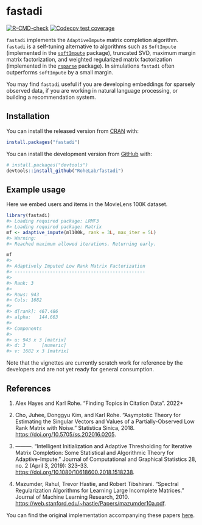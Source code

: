 
<!-- README.md is generated from README.Rmd. Please edit that file -->

# fastadi

<!-- badges: start -->

[![R-CMD-check](https://github.com/RoheLab/fastadi/workflows/R-CMD-check/badge.svg)](https://github.com/RoheLab/fastadi/actions)
[![Codecov test
coverage](https://codecov.io/gh/RoheLab/fastadi/branch/main/graph/badge.svg)](https://app.codecov.io/gh/RoheLab/fastadi?branch=main)
<!-- badges: end -->

`fastadi` implements the `AdaptiveImpute` matrix completion algorithm.
`fastadi` is a self-tuning alternative to algorithms such as
`SoftImpute` (implemented in the
[`softImpute`](https://cran.r-project.org/package=softImpute) package),
truncated SVD, maximum margin matrix factorization, and weighted
regularized matrix factorization (implemented in the
[`rsparse`](https://github.com/rexyai/rsparse) package). In simulations
`fastadi` often outperforms `softImpute` by a small margin.

You may find `fastadi` useful if you are developing embeddings for
sparsely observed data, if you are working in natural language
processing, or building a recommendation system.

## Installation

You can install the released version from
[CRAN](https://cran.r-project.org/) with:

``` r
install.packages("fastadi")
```

You can install the development version from
[GitHub](https://github.com/) with:

``` r
# install.packages("devtools")
devtools::install_github("RoheLab/fastadi")
```

## Example usage

Here we embed users and items in the MovieLens 100K dataset.

``` r
library(fastadi)
#> Loading required package: LRMF3
#> Loading required package: Matrix
mf <- adaptive_impute(ml100k, rank = 3L, max_iter = 5L)
#> Warning: 
#> Reached maximum allowed iterations. Returning early.
```

``` r
mf
#> 
#> Adaptively Imputed Low Rank Matrix Factorization
#> ------------------------------------------------
#> 
#> Rank: 3
#> 
#> Rows: 943
#> Cols: 1682
#> 
#> d[rank]: 467.486
#> alpha:   144.663
#> 
#> Components
#> 
#> u: 943 x 3 [matrix] 
#> d: 3      [numeric] 
#> v: 1682 x 3 [matrix]
```

Note that the vignettes are currently scratch work for reference by the
developers and are not yet ready for general consumption.

## References

1.  Alex Hayes and Karl Rohe. “Finding Topics in Citation Data”. 2022+

2.  Cho, Juhee, Donggyu Kim, and Karl Rohe. “Asymptotic Theory for
    Estimating the Singular Vectors and Values of a Partially-Observed
    Low Rank Matrix with Noise.” Statistica Sinica, 2018.
    <https://doi.org/10.5705/ss.202016.0205>.

3.  ———. “Intelligent Initialization and Adaptive Thresholding for
    Iterative Matrix Completion: Some Statistical and Algorithmic Theory
    for Adaptive-Impute.” Journal of Computational and Graphical
    Statistics 28, no. 2 (April 3, 2019): 323–33.
    <https://doi.org/10.1080/10618600.2018.1518238>.

4.  Mazumder, Rahul, Trevor Hastie, and Robert Tibshirani. “Spectral
    Regularization Algorithms for Learning Large Incomplete Matrices.”
    Journal of Machine Learning Research, 2010.
    <https://web.stanford.edu/~hastie/Papers/mazumder10a.pdf>.

You can find the original implementation accompanying these papers
[here](https://github.com/chojuhee/hello-world).
